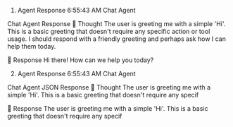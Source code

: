 1. Agent Response
6:55:43 AM
Chat Agent

Chat Agent Response
🤔 Thought
The user is greeting me with a simple 'Hi'. This is a basic greeting that doesn't require any specific action or tool usage. I should respond with a friendly greeting and perhaps ask how I can help them today.

💬 Response
Hi there! How can we help you today?

2. Agent Response
6:55:43 AM
Chat Agent

Chat Agent JSON Response
🤔 Thought
The user is greeting me with a simple 'Hi'. This is a basic greeting that doesn't require any specif

💬 Response
The user is greeting me with a simple 'Hi'. This is a basic greeting that doesn't require any specif